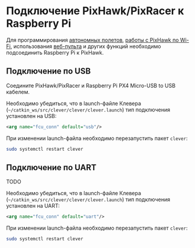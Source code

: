 Подключение PixHawk/PixRacer к Raspberry Pi
===

Для программирования [автономных полетов](/docs/simple_offboard.md), [работы с PixHawk по Wi-Fi](/docs/gcs_bridge.md), использования [веб-пульта](/docs/web_rc.md) и других функций необходимо подсоединить Raspberry Pi к PixHawk.

Подключение по USB
---

Соедините PixHawk/PixRacer и Raspberry Pi PX4 Micro-USB to USB кабелем.

Необходимо убедиться, что в launch-файле Клевера (`~/catkin_ws/src/clever/clever/clever.launch`) тип подключения установлен на USB:

```xml
<arg name="fcu_conn" default="usb"/>
```

При изменении launch-файла необходимо перезапустить пакет `clever`:

```bash
sudo systemctl restart clever
```

Подключение по UART
---

TODO

Необходимо убедиться, что в launch-файле Клевера (`~/catkin_ws/src/clever/clever/clever.launch`) тип подключения установлен на UART:

```xml
<arg name="fcu_conn" default="uart"/>
```

При изменении launch-файла необходимо перезапустить пакет `clever`:

```bash
sudo systemctl restart clever
```

